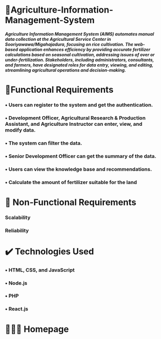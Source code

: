 ﻿#  🌾Agriculture-Information-Management-System
##### Agriculture Information Management System (AIMS) automates manual data collection at the Agricultural Service Center in Sooriyawawa/Migahajadura, focusing on rice cultivation. The web-based application enhances efficiency by providing accurate fertilizer calculations based on seasonal cultivation, addressing issues of over or under-fertilization. Stakeholders, including administrators, consultants, and farmers, have designated roles for data entry, viewing, and editing, streamlining agricultural operations and decision-making.

 #  📜Functional Requirements
 
   ###    • Users can register to the system and get the authentication.

   ###    • Development Officer, Agricultural Research & Production Assistant, and Agriculture Instructor  can enter, view, and modify data.

   ###    • The system can filter the data.

   ###    • Senior Development Officer can get the summary of the data.

   ###    • Users can view the knowledge base and recommendations.

   ###    • Calculate the amount of fertilizer suitable for the land

   # 📜 Non-Functional Requirements​
   ### Scalability
   ### Reliability

   # ✔️ Technologies Used
   ###  • HTML, CSS, and JavaScript
   ###  • Node.js
   ###  • PHP
   ###  • React.js

   # 🧑🏼‍🌾 Homepage
  

   
   
